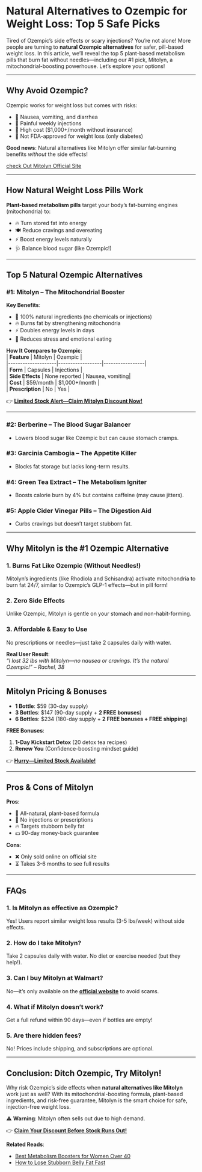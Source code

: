 # Natural Alternatives to Ozempic for Weight Loss: Top 5 Safe Picks  

Tired of Ozempic’s side effects or scary injections? You’re not alone! More people are turning to **natural Ozempic alternatives** for safer, pill-based weight loss. In this article, we’ll reveal the top 5 plant-based metabolism pills that burn fat without needles—including our #1 pick, Mitolyn, a mitochondrial-boosting powerhouse. Let’s explore your options!  

---

## Why Avoid Ozempic?  

Ozempic works for weight loss but comes with risks:  
- 🤢 Nausea, vomiting, and diarrhea  
- 💉 Painful weekly injections  
- 💸 High cost ($1,000+/month without insurance)  
- 🚫 Not FDA-approved for weight loss (only diabetes)  

**Good news**: Natural alternatives like Mitolyn offer similar fat-burning benefits *without* the side effects!

[check Out Mitolyn Official Site](https://rebrand.ly/mitolyn-review-2025)  

---

## How Natural Weight Loss Pills Work  

**Plant-based metabolism pills** target your body’s fat-burning engines (mitochondria) to:  
- 🔥 Turn stored fat into energy  
- 🍽 Reduce cravings and overeating  
- ⚡ Boost energy levels naturally  
- 🩺 Balance blood sugar (like Ozempic!)  

---

## Top 5 Natural Ozempic Alternatives  

### #1: Mitolyn – The Mitochondrial Booster  
**Key Benefits**:  
- 🌿 100% natural ingredients (no chemicals or injections)  
- 🔥 Burns fat by strengthening mitochondria  
- ⚡ Doubles energy levels in days  
- 🧠 Reduces stress and emotional eating  

**How It Compares to Ozempic**:  
| **Feature**       | Mitolyn          | Ozempic         |  
|--------------------|------------------|-----------------|  
| **Form**           | Capsules         | Injections      |  
| **Side Effects**   | None reported    | Nausea, vomiting|  
| **Cost**           | $59/month       | $1,000+/month  |  
| **Prescription**   | No               | Yes             |  

👉 **[Limited Stock Alert—Claim Mitolyn Discount Now!](https://rebrand.ly/mitolyn-review-2025)**  

---

### #2: Berberine – The Blood Sugar Balancer  
- Lowers blood sugar like Ozempic but can cause stomach cramps.  

### #3: Garcinia Cambogia – The Appetite Killer  
- Blocks fat storage but lacks long-term results.  

### #4: Green Tea Extract – The Metabolism Igniter  
- Boosts calorie burn by 4% but contains caffeine (may cause jitters).  

### #5: Apple Cider Vinegar Pills – The Digestion Aid  
- Curbs cravings but doesn’t target stubborn fat.  

---

## Why Mitolyn is the #1 Ozempic Alternative  

### 1. Burns Fat Like Ozempic (Without Needles!)  
Mitolyn’s ingredients (like Rhodiola and Schisandra) activate mitochondria to burn fat 24/7, similar to Ozempic’s GLP-1 effects—but in pill form!  

### 2. Zero Side Effects  
Unlike Ozempic, Mitolyn is gentle on your stomach and non-habit-forming.  

### 3. Affordable & Easy to Use  
No prescriptions or needles—just take 2 capsules daily with water.  

**Real User Result**:  
*“I lost 32 lbs with Mitolyn—no nausea or cravings. It’s the natural Ozempic!” – Rachel, 38*  

---

## Mitolyn Pricing & Bonuses  

- **1 Bottle**: $59 (30-day supply)  
- **3 Bottles**: $147 (90-day supply + **2 FREE bonuses**)  
- **6 Bottles**: $234 (180-day supply + **2 FREE bonuses + FREE shipping**)  

**FREE Bonuses**:  
1. **1-Day Kickstart Detox** (20 detox tea recipes)  
2. **Renew You** (Confidence-boosting mindset guide)  

👉 **[Hurry—Limited Stock Available!](https://rebrand.ly/mitolyn-review-2025)**  

---

## Pros & Cons of Mitolyn  

**Pros**:  
- 🌿 All-natural, plant-based formula  
- 💊 No injections or prescriptions  
- 🔥 Targets stubborn belly fat  
- 💵 90-day money-back guarantee  

**Cons**:  
- ❌ Only sold online on official site 
- ⏳ Takes 3-6 months to see full results  

---

## FAQs  

### 1. Is Mitolyn as effective as Ozempic?  
Yes! Users report similar weight loss results (3-5 lbs/week) without side effects.  

### 2. How do I take Mitolyn?  
Take 2 capsules daily with water. No diet or exercise needed (but they help!).  

### 3. Can I buy Mitolyn at Walmart?  
No—it’s only available on the **[official website](https://rebrand.ly/mitolyn-review-2025)** to avoid scams.  

### 4. What if Mitolyn doesn’t work?  
Get a full refund within 90 days—even if bottles are empty!  

### 5. Are there hidden fees?  
No! Prices include shipping, and subscriptions are optional.  

---

## Conclusion: Ditch Ozempic, Try Mitolyn!  

Why risk Ozempic’s side effects when **natural alternatives like Mitolyn** work just as well? With its mitochondrial-boosting formula, plant-based ingredients, and risk-free guarantee, Mitolyn is the smart choice for safe, injection-free weight loss.  

⚠️ **Warning**: Mitolyn often sells out due to high demand.  

👉 **[Claim Your Discount Before Stock Runs Out!](https://rebrand.ly/mitolyn-review-2025)**  

**Related Reads**:  
- [Best Metabolism Boosters for Women Over 40](https://github.com/Best-Natural-Metabolism-Boosters)  
- [How to Lose Stubborn Belly Fat Fast](https://github.com/How-to-Lose-Stubborn-Belly-Fat-Fast)  
